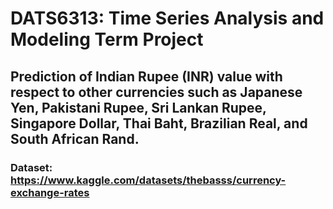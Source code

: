 # **DATS6313: Time Series Analysis and Modeling Term Project**
## Prediction of Indian Rupee (INR) value with respect to other currencies such as Japanese Yen, Pakistani Rupee, Sri Lankan Rupee, Singapore Dollar, Thai Baht, Brazilian Real, and South African Rand.
### Dataset: https://www.kaggle.com/datasets/thebasss/currency-exchange-rates

